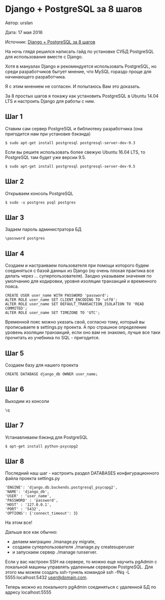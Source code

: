 Django + PostgreSQL за 8 шагов
==============================

Автор: urslan

Дата: 17 мая 2016
 
Источник: [Django + PostgreSQL за 8 шагов](https://djbook.ru/examples/77/)

На ночь глядя решился написать гайд по установке СУБД PostgreSQL для использования вместе с Django.

Хотя в мануалах Django и рекомендуется использовать PostgreSQL, но среди разработчиков бытует мнение, что MySQL гораздо проще для начинающего разработчика.

Я с этим мнением не согласен. И попытаюсь Вам это доказать.

За 8 простых шагов я покажу как установить PostgreSQL в Ubuntu 14.04 LTS и настроить Django для работы с ним.

Шаг 1
-----

Ставим сам сервер PostgreSQL и библиотеку разработчика (она пригодится нам при установке бэкэнда)

    $ sudo apt-get install postgresql postgresql-server-dev-9.3

Если вы решите использовать более свежую Ubuntu 16.04 LTS, то PostgreSQL там будет уже версии 9.5.

    $ sudo apt-get install postgresql postgresql-server-dev-9.5

Шаг 2
-----

Открываем консоль PostgreSQL

    $ sudo -u postgres psql postgres

Шаг 3
-----

Задаем пароль администратора БД

    \password postgres

Шаг 4
-----

Создаем и настраиваем пользователя при помощи которого будем соединяться с базой данных из Django (ну очень плохая практика все делать через ... суперпользователя). Заодно указываем значения по умолчанию для кодировки, уровня изоляции транзакций и временного пояса.

    CREATE USER user_name WITH PASSWORD 'password';
    ALTER ROLE user_name SET CLIENT_ENCODING TO 'utf8';
    ALTER ROLE user_name SET DEFAULT_TRANSACTION_ISOLATION TO 'READ COMMITED';
    ALTER ROLE user_name SET TIMEZONE TO 'UTC';

Временной пояс можно указать свой, согласно тому, который вы прописываете в settings.py проекта. А про страшное определение уровень изоляции транзакций, если оно вам не знакомо, лучше все таки прочитать из учебника по SQL - пригодится.

Шаг 5
-----

Создаем базу для нашего проекта

    CREATE DATABASE django_db OWNER user_name;

Шаг 6
-----

Выходим из консоли

    \q

Шаг 7
-----

Устанавливаем бэкэнд для PostgreSQL

    $ apt-get install python-psycopg2

Шаг 8
-----

Последний наш шаг - настроить раздел DATABASES конфигурационного файла проекта settings.py

    'ENGINE': 'django.db.backends.postgresql_psycopg2',
    'NAME': 'django_db',
    'USER' : 'user_name',
    'PASSWORD' : 'password',
    'HOST' : '127.0.0.1',
    'PORT' : '5432',
    'OPTIONS': {'connect_timeout': 3}

На этом все!

Дальше все как обычно:

* делаем миграцию ./manage.py migrate,
* создаем суперпользователя ./manage.py createsuperuser
* и запускаем сервер ./manage runserver.

Если у вас настроен SSH на сервере, то можно еще научить pgAdmin с локальной машины управлять удаленным сервером PostgreSQL. Для этого мы можем создать ssh-тунель командой ssh -fNq -L 5555:localhost:5432 user@domain.com.

Теперь можно из локального pgAdmin соединяться с удаленной БД по адресу localhost:5555
